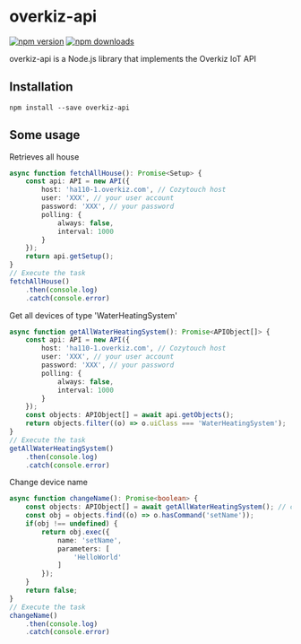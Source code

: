 # overkiz-api

[![npm version](https://badge.fury.io/js/overkiz-api.svg)](https://badge.fury.io/js/overkiz-api)
[![npm downloads](https://badgen.net/npm/dt/overkiz-api)](https://badgen.net/npm/dt/overkiz-api)

overkiz-api is a Node.js library that implements the Overkiz IoT API

## Installation
`npm install --save overkiz-api`

## Some usage

Retrieves all house 

```typescript
async function fetchAllHouse(): Promise<Setup> {
    const api: API = new API({
        host: 'ha110-1.overkiz.com', // Cozytouch host
        user: 'XXX', // your user account
        password: 'XXX', // your password
        polling: {
            always: false,
            interval: 1000
        }
    });
    return api.getSetup();
}
// Execute the task
fetchAllHouse()
    .then(console.log)
    .catch(console.error)
```

Get all devices of type 'WaterHeatingSystem'

```typescript
async function getAllWaterHeatingSystem(): Promise<APIObject[]> {
    const api: API = new API({
        host: 'ha110-1.overkiz.com', // Cozytouch host
        user: 'XXX', // your user account
        password: 'XXX', // your password
        polling: {
            always: false,
            interval: 1000
        } 
    });
    const objects: APIObject[] = await api.getObjects();
    return objects.filter((o) => o.uiClass === 'WaterHeatingSystem');
}
// Execute the task
getAllWaterHeatingSystem()
    .then(console.log)
    .catch(console.error)
```

Change device name

```typescript
async function changeName(): Promise<boolean> {
    const objects: APIObject[] = await getAllWaterHeatingSystem(); // call the previous function
    const obj = objects.find((o) => o.hasCommand('setName'));
    if(obj !== undefined) {
        return obj.exec({
            name: 'setName',
            parameters: [
                'HelloWorld'
            ]
        });
    }
    return false;
}
// Execute the task
changeName()
    .then(console.log)
    .catch(console.error)
```

